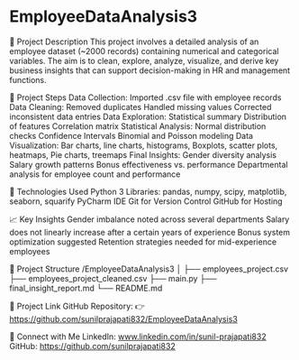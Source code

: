 # EmployeeDataAnalysis3
📁 Project Description
This project involves a detailed analysis of an employee dataset (~2000 records) containing numerical and categorical variables. The aim is to clean, explore, analyze, visualize, and derive key business insights that can support decision-making in HR and management functions.

🧹 Project Steps
                Data Collection: Imported .csv file with employee records
                Data Cleaning:
                              Removed duplicates
                              Handled missing values
                              Corrected inconsistent data entries
                Data Exploration:
                              Statistical summary
                              Distribution of features
                              Correlation matrix
                Statistical Analysis:
                              Normal distribution checks
                              Confidence Intervals
                              Binomial and Poisson modeling
                Data Visualization:
                              Bar charts, line charts, histograms, Boxplots, scatter plots, heatmaps, Pie charts, treemaps
                Final Insights:
                              Gender diversity analysis
                              Salary growth patterns
                              Bonus effectiveness vs. performance
                              Departmental analysis for employee count and performance

🔧 Technologies Used
                Python 3
                Libraries:  pandas, numpy, scipy, matplotlib, seaborn, squarify
                PyCharm IDE
                Git for Version Control
                GitHub for Hosting

📈 Key Insights
                Gender imbalance noted across several departments
                Salary does not linearly increase after a certain years of experience
                Bonus system optimization suggested
                Retention strategies needed for mid-experience employees

📂 Project Structure
                /EmployeeDataAnalysis3
                │
                ├── employees_project.csv
                ├── employees_project_cleaned.csv 
                ├── main.py
                ├── final_insight_report.md
                └── README.md
                
🔗 Project Link
                GitHub Repository: 👉 https://github.com/sunilprajapati832/EmployeeDataAnalysis3

🚀 Connect with Me
                LinkedIn: www.linkedin.com/in/sunil-prajapati832
                GitHub: https://github.com/sunilprajapati832
